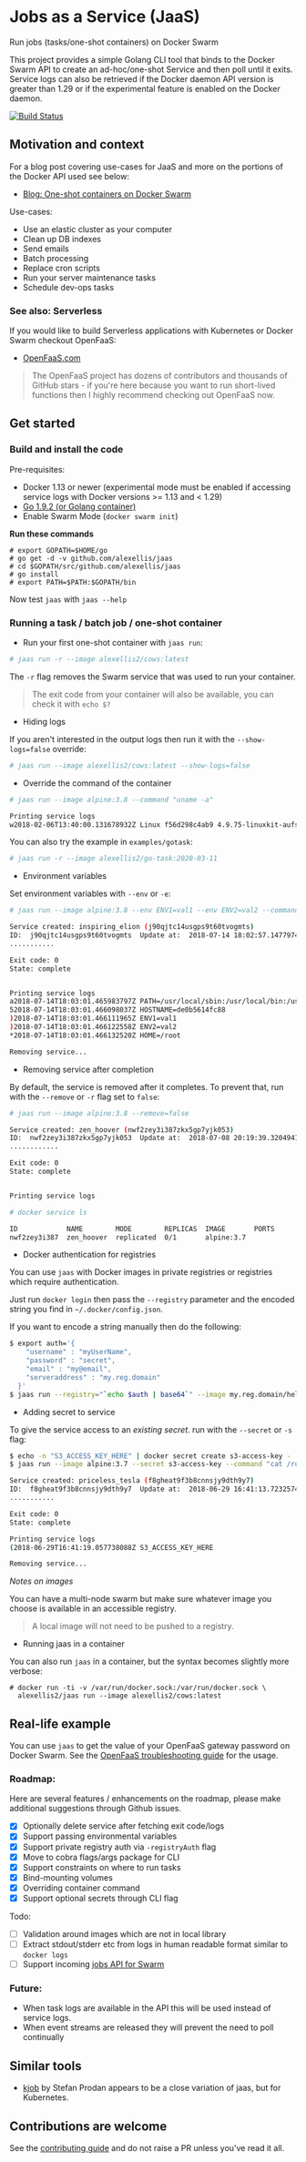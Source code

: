 # Jobs as a Service (JaaS)

Run jobs (tasks/one-shot containers) on Docker Swarm

This project provides a simple Golang CLI tool that binds to the Docker Swarm API to create an ad-hoc/one-shot Service and then poll until it exits. Service logs can also be retrieved if the Docker daemon API version is greater than 1.29 or if the experimental feature is enabled on the Docker daemon.

[![Build Status](https://travis-ci.org/alexellis/jaas.svg?branch=master)](https://travis-ci.org/alexellis/jaas)

## Motivation and context

For a blog post covering use-cases for JaaS and more on the portions of the Docker API used see below:

* [Blog: One-shot containers on Docker Swarm](http://blog.alexellis.io/containers-on-swarm/)

Use-cases:

* Use an elastic cluster as your computer
* Clean up DB indexes
* Send emails
* Batch processing
* Replace cron scripts
* Run your server maintenance tasks
* Schedule dev-ops tasks

### See also: Serverless

If you would like to build Serverless applications with Kubernetes or Docker Swarm checkout OpenFaaS:

* [OpenFaaS.com](https://www.openfaas.com)

> The OpenFaaS project has dozens of contributors and thousands of GitHub stars - if you're here because you want to run short-lived functions then I highly recommend checking out OpenFaaS now.

## Get started

### Build and install the code

Pre-requisites:

* Docker 1.13 or newer (experimental mode must be enabled if accessing service logs with Docker versions >= 1.13 and < 1.29)
* [Go 1.9.2 (or Golang container)](https://golang.org/dl/)
* Enable Swarm Mode (`docker swarm init`)

**Run these commands**

```
# export GOPATH=$HOME/go
# go get -d -v github.com/alexellis/jaas
# cd $GOPATH/src/github.com/alexellis/jaas
# go install
# export PATH=$PATH:$GOPATH/bin
```

Now test `jaas` with `jaas --help`

### Running a task / batch job / one-shot container

* Run your first one-shot container with `jaas run`:

```bash
# jaas run -r --image alexellis2/cows:latest
```

The `-r` flag removes the Swarm service that was used to run your container.

> The exit code from your container will also be available, you can check it with `echo $?`

* Hiding logs

If you aren't interested in the output logs then run it with the `--show-logs=false` override:

```bash
# jaas run --image alexellis2/cows:latest --show-logs=false
```

* Override the command of the container

```bash
# jaas run --image alpine:3.8 --command "uname -a"

Printing service logs
w2018-02-06T13:40:00.131678932Z Linux f56d298c4ab9 4.9.75-linuxkit-aufs #1 SMP Tue Jan 9 10:58:17 UTC 2018 x86_64 Linux
```

You can also try the example in `examples/gotask`:


```bash
# jaas run -r --image alexellis2/go-task:2020-03-11
```

* Environment variables

Set environment variables with `--env` or `-e`:

```bash
# jaas run --image alpine:3.8 --env ENV1=val1 --env ENV2=val2 --command "env"

Service created: inspiring_elion (j90qjtc14usgps9t60tvogmts)
ID:  j90qjtc14usgps9t60tvogmts  Update at:  2018-07-14 18:02:57.147797437 +0000 UTC
...........

Exit code: 0
State: complete


Printing service logs
a2018-07-14T18:03:01.465983797Z PATH=/usr/local/sbin:/usr/local/bin:/usr/sbin:/usr/bin:/sbin:/bin
52018-07-14T18:03:01.466098037Z HOSTNAME=de0b5614fc88
)2018-07-14T18:03:01.466111965Z ENV1=val1
)2018-07-14T18:03:01.466122558Z ENV2=val2
*2018-07-14T18:03:01.466132520Z HOME=/root

Removing service...
```

* Removing service after completion

By default, the service is removed after it completes. To prevent that, run with the `--remove` or `-r` flag set to `false`:

```bash
# jaas run --image alpine:3.8 --remove=false

Service created: zen_hoover (nwf2zey3i387zkx5gp7yjk053)
ID:  nwf2zey3i387zkx5gp7yjk053  Update at:  2018-07-08 20:19:39.320494122 +0000 UTC
............

Exit code: 0
State: complete


Printing service logs

# docker service ls

ID            NAME        MODE        REPLICAS  IMAGE       PORTS
nwf2zey3i387  zen_hoover  replicated  0/1       alpine:3.7
```

* Docker authentication for registries

You can use `jaas` with Docker images in private registries or registries which require authentication.

Just run `docker login` then pass the `--registry` parameter and the encoded string you find in `~/.docker/config.json`.

If you want to encode a string manually then do the following:

```bash
$ export auth='{
    "username" : "myUserName",
    "password" : "secret",
    "email" : "my@email",
    "serveraddress" : "my.reg.domain"
  }'
$ jaas run --registry="`echo $auth | base64`" --image my.reg.domain/hello-world:latest
```

* Adding secret to service

To give the service access to an _existing secret_. run with the `--secret` or `-s` flag:

```bash
$ echo -n "S3_ACCESS_KEY_HERE" | docker secret create s3-access-key -
$ jaas run --image alpine:3.7 --secret s3-access-key --command "cat /run/secrets/s3-access-key"

Service created: priceless_tesla (f8gheat9f3b8cnnsjy9dth9y7)
ID:  f8gheat9f3b8cnnsjy9dth9y7  Update at:  2018-06-29 16:41:13.723257461 +0000 UTC
...........

Exit code: 0
State: complete

Printing service logs
(2018-06-29T16:41:19.057738088Z S3_ACCESS_KEY_HERE

Removing service...
```

_Notes on images_

You can have a multi-node swarm but make sure whatever image you choose is available in an accessible registry.

> A local image will not need to be pushed to a registry.

* Running jaas in a container

You can also run `jaas` in a container, but the syntax becomes slightly more verbose:

```
# docker run -ti -v /var/run/docker.sock:/var/run/docker.sock \
  alexellis2/jaas run --image alexellis2/cows:latest
```

## Real-life example

You can use `jaas` to get the value of your OpenFaaS gateway password on Docker Swarm. See the [OpenFaaS troubleshooting guide](https://docs.openfaas.com/deployment/troubleshooting/#swarm_1) for the usage.

### Roadmap:

Here are several features / enhancements on the roadmap, please make additional suggestions through Github issues.

* [x] Optionally delete service after fetching exit code/logs
* [x] Support passing environmental variables
* [x] Support private registry auth via `-registryAuth` flag
* [x] Move to cobra flags/args package for CLI
* [x] Support constraints on where to run tasks
* [x] Bind-mounting volumes
* [x] Overriding container command
* [x] Support optional secrets through CLI flag

Todo:

* [ ] Validation around images which are not in local library
* [ ] Extract stdout/stderr etc from logs in human readable format similar to `docker logs`
* [ ] Support incoming [jobs API for Swarm](https://github.com/moby/moby/issues/39447)

### Future:

* When task logs are available in the API this will be used instead of service logs.
* When event streams are released they will prevent the need to poll continually

## Similar tools

* [kjob](https://github.com/stefanprodan/kjob) by Stefan Prodan appears to be a close variation of jaas, but for Kubernetes.

## Contributions are welcome

See the [contributing guide](CONTRIBUTING.md) and do not raise a PR unless you've read it all.
